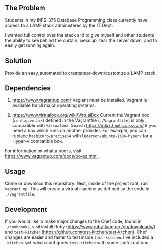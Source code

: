 ## The Problem

Students in my INFS-375 Database Programming class currently have access to a LAMP stack administered by the IT Dept.

I wanted full control over the stack and to give myself and other students the ability to see behind the curtain, mess up, tear the server down, and to easily get running again.

## Solution

Provide an easy, automated to create/tear-down/customize a LAMP stack.

## Dependencies
1. https://www.vagrantup.com/
Vagrant must be installed. Vagrant is available for all major operating systems.

2. https://www.virtualbox.org/wiki/VirtualBox
Current the Vagrant box (`config.vm.box`) defined in the Vagrantfile (`./Vagrantfile`) is only compatible with `Virtualbox`. Search https://atlas.hashicorp.com/ if you need a box which runs on another provider. For example, you can replace `hashicorp/precise64` with `luderson/ubuntu-1604-hyperv` for a Hyper-v compatible box.

For information on what a box is, visit https://www.vagrantup.com/docs/boxes.html.

## Usage

Clone or download this repository. Next, inside of the project root, run `vagrant up`. This will create a virtual machine as defined by the code in `./Vagrantfile`.

## Development

If you would like to make major changes to the Chef code, found in `./cookbooks`, visit install Ruby (https://www.ruby-lang.org/en/downloads/) and `test-kitchen` (https://github.com/test-kitchen/test-kitchen). Chef changes are easier and faster to test inside `test-kitchen`. I've included a `.kitchen.yml` which configures `test-kitchen` with some useful options.
